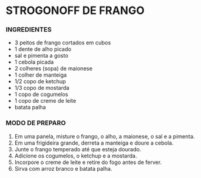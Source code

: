 # STROGONOFF DE FRANGO

### INGREDIENTES

-   3  peitos de frango cortados em cubos
-   1 dente de alho picado
-   sal e pimenta a gosto
-   1 cebola picada
-   2 colheres (sopa) de maionese
-   1 colher de manteiga
-   1/2  copo de ketchup
-   1/3 copo de mostarda
-   1 copo de cogumelos
-   1 copo de creme de leite
-   batata palha

### MODO DE PREPARO

1.  Em uma panela, misture o frango, o alho, a maionese, o sal e a pimenta.
2.  Em uma frigideira grande, derreta a manteiga e doure a cebola.
3.  Junte o frango temperado até que esteja dourado.
4.  Adicione os cogumelos, o ketchup e a mostarda.
5.  Incorpore  o creme de leite e retire do fogo antes de ferver.
6.  Sirva com arroz branco e batata palha.